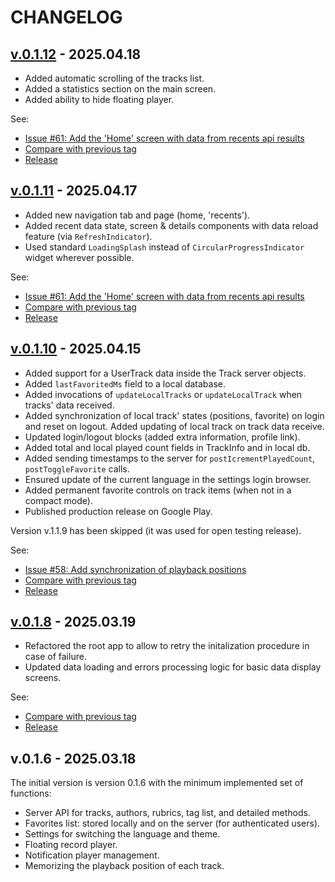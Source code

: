 <!--
 @since 2025.03.19, 22:43
 @changed 2025.04.18, 21:11
-->

# CHANGELOG

## [v.0.1.12](https://github.com/lilliputten/march-tales-flutter-app/releases/tag/v.0.1.12) - 2025.04.18

- Added automatic scrolling of the tracks list.
- Added a statistics section on the main screen.
- Added ability to hide floating player.

See:

- [Issue #61: Add the 'Home' screen with data from recents api results](https://github.com/lilliputten/march-tales-flutter-app/issues/61)
- [Compare with previous tag](https://github.com/lilliputten/march-tales-flutter-app/compare/march-tales-app-v.0.1.11...v.0.1.12)
- [Release](https://github.com/lilliputten/march-tales-flutter-app/releases/tag/v.0.1.12)

## [v.0.1.11](https://github.com/lilliputten/march-tales-flutter-app/releases/tag/v.0.1.11) - 2025.04.17

- Added new navigation tab and page (home, 'recents').
- Added recent data state, screen & details components with data reload feature (via `RefreshIndicator`).
- Used standard `LoadingSplash` instead of `CircularProgressIndicator` widget wherever possible.

See:

- [Issue #61: Add the 'Home' screen with data from recents api results](https://github.com/lilliputten/march-tales-flutter-app/issues/61)
- [Compare with previous tag](https://github.com/lilliputten/march-tales-flutter-app/compare/march-tales-app-v.0.1.10...v.0.1.11)
- [Release](https://github.com/lilliputten/march-tales-flutter-app/releases/tag/v.0.1.11)

## [v.0.1.10](https://github.com/lilliputten/march-tales-flutter-app/releases/tag/v.0.1.10) - 2025.04.15

- Added support for a UserTrack data inside the Track server objects.
- Added `lastFavoritedMs` field to a local database.
- Added invocations of `updateLocalTracks` or `updateLocalTrack` when tracks' data received.
- Added synchronization of local track' states (positions, favorite) on login and reset on logout. Added updating of local track on track data receive.
- Updated login/logout blocks (added extra information, profile link).
- Added total and local played count fields in TrackInfo and in local db.
- Added sending timestamps to the server for `postIcrementPlayedCount`, `postToggleFavorite` calls.
- Ensured update of the current language in the settings login browser.
- Added permanent favorite controls on track items (when not in a compact mode).
- Published production release on Google Play.

Version v.1.1.9 has been skipped (it was used for open testing release).

See:

- [Issue #58: Add synchronization of playback positions](https://github.com/lilliputten/march-tales-flutter-app/issues/58)
- [Compare with previous tag](https://github.com/lilliputten/march-tales-flutter-app/compare/march-tales-app-v.0.1.8...v.0.1.10)
- [Release](https://github.com/lilliputten/march-tales-flutter-app/releases/tag/v.0.1.10)

## [v.0.1.8](https://github.com/lilliputten/march-tales-flutter-app/releases/tag/march-tales-app-v.0.1.8) - 2025.03.19

- Refactored the root app to allow to retry the initalization procedure in case of failure.
- Updated data loading and errors processing logic for basic data display screens.

See:

- [Compare with previous tag](https://github.com/lilliputten/march-tales-flutter-app/compare/march-tales-app-v.0.1.4...march-tales-app-v.0.1.8)
- [Release](https://github.com/lilliputten/march-tales-flutter-app/releases/tag/march-tales-app-v.0.1.8)

## v.0.1.6 - 2025.03.18

The initial version is version 0.1.6 with the minimum implemented set of functions:

- Server API for tracks, authors, rubrics, tag list, and detailed methods.
- Favorites list: stored locally and on the server (for authenticated users).
- Settings for switching the language and theme.
- Floating record player.
- Notification player management.
- Memorizing the playback position of each track.
